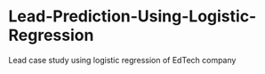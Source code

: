# Lead-Prediction-Using-Logistic-Regression
Lead case study using logistic regression of EdTech company

